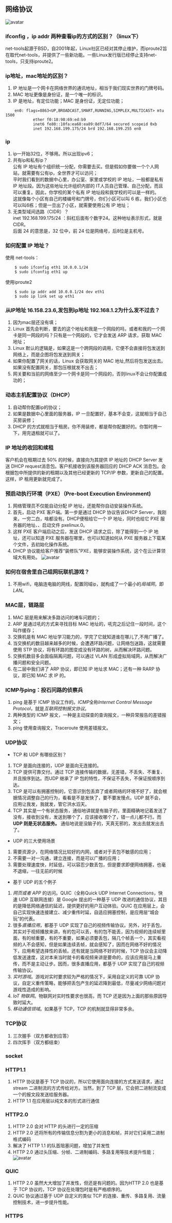 ##  网络协议
![avatar](./img/1.jpg)

### ifconfig ，ip addr 两种查看ip的方式的区别？（linux下）
net-tools起源于BSD，自2001年起，Linux社区已经对其停止维护，而iproute2旨在取代net-tools，并提供了一些新功能。一些Linux发行版已经停止支持net-tools，只支持iproute2。

### ip地址，mac地址的区别？
1. IP 地址是一个网卡在网络世界的通讯地址，相当于我们现实世界的门牌号码。  
2. MAC 地址更像是身份证，是一个唯一的标识。  
3. IP 是地址，有定位功能；MAC 是身份证，无定位功能；
```shell
    en0: flags=8863<UP,BROADCAST,SMART,RUNNING,SIMPLEX,MULTICAST> mtu 1500
            ether f0:18:98:69:ed:b9
            inet6 fe80::10fa:ea68:ea89:8df7/64 secured scopeid 0xb
            inet 192.168.199.175/24 brd 192.168.199.255 en0
```

### ip
1. ip一开始32位，不够用。所以出现ipv6；  
2. 共有ip和私有ip？  
公有 IP 地址有个组织统一分配，你需要去买。但是假如你要做一个个人网站，就需要有公有ip，全世界才可以访问；  
平时我们看到的数据中心里，办公室、家里或学校的 IP 地址，一般都是私有 IP 地址段。因为这些地址允许组织内部的 IT人员自己管理、自己分配，而且可以重复。因此，你学校的某个私有 IP 地址段和我学校的可以是一样的。  
这就像每个小区有自己的楼编号和门牌号，你们小区可以叫 6 栋，我们小区也可以叫6栋；但是一旦出了小区，就需要使用公有 IP 地址；  
3. 无类型域间选路（CIDR）？  
inet 192.168.199.175/24  ：斜杠后面有个数字24。这种地址表示形式，就是 CIDR。  
后面 24 的意思是，32 位中，前 24 位是网络号，后8位是主机号。

### 如何配置 IP 地址？
使用 net-tools：
```shell
    $ sudo ifconfig eth1 10.0.0.1/24
    $ sudo ifconfig eth1 up
```
使用iproute2
```shell
    $ sudo ip addr add 10.0.0.1/24 dev eth1
    $ sudo ip link set up eth1
```
### 从IP地址 16.158.23.6,发包到ip地址 192.168.1.2为什么发不过去？
1. 因为mac层还没有填；
2. Linux 首先会判断，要去的这个地址和我是一个网段的吗，或者和我的一个网卡是同一网段的吗？只有是一个网段的，它才会发送 ARP 请求，获取 MAC 地址；
3. Linux 默认的逻辑是，如果这是一个跨网段的调用，它便不会直接将包发送到网络上，而是企图将包发送到网关；
4. 如果你配置了网关的话，Linux 会获取网关的 MAC 地址,然后将包发送出去。如果没有配置网关，那包压根就发不出去；
5. 网关要和当前的网络至少一个网卡是同一个网段的，否则linux不会让你配置成功的；

### 动态主机配置协议（DHCP）
1. 自动帮你配置ip的协议；
2. 如果是数据中心里面的服务器，IP 一旦配置好，基本不会变，这就相当于自己买房装修；
3. DHCP 的方式就相当于租房。你不用装修，都是帮你配置好的。你暂时用一下，用完退租就可以了。

### IP 地址的收回和续租
客户机会在租期过去 50% 的时候，直接向为其提供 IP 地址的 DHCP Server 发送 DHCP request消息包。客户机接收到该服务器回应的 DHCP ACK 消息包。会根据包中所提供的新的租期以及其他已经更新的 TCP/IP 参数，更新自己的配置。这样，IP 租用更新就完成了。

### 预启动执行环境（PXE）（Pre-boot Execution Environment)
1. 网络管理员不仅能自动分配 IP 地址，还能帮你自动安装操作系统。
2. 首先，启动 PXE 客户端。第一步是通过 DHCP 协议告诉DHCP Server，我刚来，一穷二白，啥都没有。DHCP便租给它一个 IP 地址，同时也给它 PXE 服务器的地址、、启动文件 pxelinux.0。
3. 这样 PXE 客户端启动之后，发送 DHCP 请求之后，除了能得到一个 IP 地址，还可以知道 PXE 服务器在哪里，也可以知道如何从 PXE 服务器上下载某个文件，去初始化操作系统。
4. DHCP 协议能给客户推荐“装修队”PXE，能够安装操作系统，这个在云计算领域大有用处。
![avatar](./img/2.jpg)

### 如何在宿舍里自己组网玩联机游戏？
1. 不用wifi，电脑连电脑的网线，配置同域ip，就构成了一个最小的*局域网*，即*LAN*。

###  MAC层，链路层
1. MAC 层是用来解决多路访问的堵车问题的；
2. ARP 是通过吼的方式来寻找目标 MAC 地址的，吼完之后记住一段时间，这个叫作缓存；
3. 交换机是有 MAC 地址学习能力的，学完了它就知道谁在哪儿了,不用广播了。
4. 当交换机的数目越来越多的时候，会遭遇环路问题，让网络包迷路，这就需要使用 STP 协议，将有环路的图变成没有环路的树，从而解决环路问题。
5. 交换机数目多会面临隔离问题，可以通过 VLAN 形成虚拟局域网，从而解决广播问题和安全问题。
6. 在二层中我们讲了 ARP 协议，即已知 IP 地址求 MAC；还有一种 RARP 协议，即已知 MAC 求 IP 的。

### ICMP与ping：投石问路的侦察兵
1. ping 是基于 ICMP 协议工作的。*ICMP*全称*Internet Control Message Protocol*，就是*互联网控制报文协议*。
2. 两种类型的 ICMP 报文，一种是主动探查的查询报文，一种异常报告的差错报文；
3. ping 使用查询报文，Traceroute 使用差错报文。

### UDP协议
* TCP 和 UDP 有哪些区别？
1. TCP 是面向连接的，UDP 是面向无连接的。
2. TCP 提供可靠交付。通过 TCP 连接传输的数据，无差错，不丢失、不重复、并且按序到达。而UDP 继承了 IP 包的特性，不保证不丢失，不保证按顺序到达。
3. TCP 是可以有拥塞控制的，它意识到包丢弃了或者网络的环境不好了，就会根据情况调整自己的行为，看看是不是发快了，要不要发慢点。UDP 就不会，应用让我发，我就发，管它洪水滔天。
4. TCP 其实是一个有状态服务，通俗地讲就是有脑子的，里面精确地记着发送了没有，接收到没有，发送到哪个了，应该接收哪个了，错一点儿都不行。而 **UDP 则是无状态服务。** 通俗地说是没脑子的，天真无邪的，发出去就发出去了。

* UDP 的三大使用场景
1. 需要资源少，在网络情况比较好的内网，或者对于丢包不敏感的应用；
2. 不需要一对一沟通，建立连接，而是可以广播的应用；
3. 需要处理速度快，时延低，可以容忍少数丢包，但是要求即便网络拥塞，也毫不退缩，一往无前的时候

* 基于 UDP 的五个例子
1. *网页或者 APP* 的访问。QUIC（全称Quick UDP Internet Connections，快速 UDP 互联网连接）是 Google 提出的一种基于 UDP 改进的通信协议，其目的是降低网络通信的延迟，提供更好的用户互动体验。QUIC 在应用层上，会自己实现快速连接建立、减少重传时延，自适应拥塞控制，是应用层“城会玩”的代表。
2. 很多*直播应用*，都基于 UDP 实现了自己的视频传输协议。另外，对于丢包，其实对于视频播放来讲，有的包可以丢，有的包不能丢，因为视频的连续帧里面，有的帧重要，有的不重要，如果必须要丢包，隔几个帧丢一个，其实看视频的人不会感知，但是如果连续丢帧，就会感知了，因而在网络不好的情况下，应用希望选择性的丢帧。还有就是当网络不好的时候，TCP 协议会主动降低发送速度，这对本来当时就卡的看视频来讲是要命的，应该应用层马上重传，而不是主动让步。因而，很多直播应用，都基于 UDP 实现了自己的视频传输协议。
3. *实时游戏*。游戏对实时要求较为严格的情况下，采用自定义的可靠 UDP 协议，自定义重传策略，能够把丢包产生的延迟降到最低，尽量减少网络问题对游戏性造成的影响。
4. *IoT 物联网*。物联网对实时性要求也很高，而 TCP 还是因为上面的那些原因导致时延大。
5. *移动通信领域*。如果基于 TCP，TCP 的机制就显得非常多余。

### TCP协议
1. 三次握手（双方都收到应答）
2. 四次挥手（双方都结束）

### socket

### HTTP1.1
1. HTTP 协议是基于 TCP 协议的，所以它使用面向连接的方式发送请求，通过 stream 二进制流的方式传给对方。当然，到了 TCP 层，它会把二进制流变成一个的报文段发送给服务器。
2. HTTP 1.1 在应用层以纯文本的形式进行通信

### HTTP2.0
1. HTTP 2.0 会对 HTTP 的头进行一定的压缩
2. HTTP 2.0 还将所有的传输信息分割为更小的消息和帧，并对它们采用二进制格式编码
3. 解决了 HTTP 1.1 的队首阻塞问题，增加了并发性
4. HTTP 2.0 通过头压缩、分帧、二进制编码、多路复用等技术提升性能；
![avatar](./img/2.jpg)

### QUIC
1. HTTP 2.0 虽然大大增加了并发性，但还是有问题的。因为HTTP 2.0 也是基于 TCP 协议的，TCP 协议在处理包时是有严格顺序的。
2. QUIC 协议通过基于 UDP 自定义的类似 TCP 的连接、重传、多路复用、流量控制技术，进一步提升性能。

### HTTPS











































